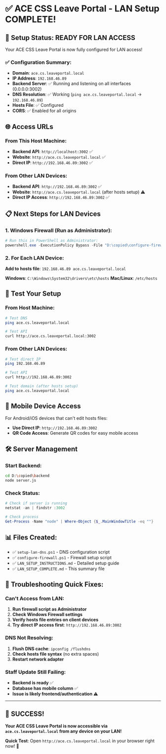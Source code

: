 # ✅ ACE CSS Leave Portal - LAN Setup COMPLETE! 

## 🎉 Setup Status: READY FOR LAN ACCESS

Your ACE CSS Leave Portal is now fully configured for LAN access!

### ✅ Configuration Summary:
- **Domain**: `ace.cs.leaveportal.local`
- **IP Address**: `192.168.46.89`
- **Backend Server**: ✅ Running and listening on all interfaces (0.0.0.0:3002)
- **DNS Resolution**: ✅ Working (`ping ace.cs.leaveportal.local` → `192.168.46.89`)
- **Hosts File**: ✅ Configured
- **CORS**: ✅ Enabled for all origins

## 🌐 Access URLs

### From This Host Machine:
- **Backend API**: `http://localhost:3002` ✅
- **Website**: `http://ace.cs.leaveportal.local` ✅ 
- **Direct IP**: `http://192.168.46.89:3002` ✅

### From Other LAN Devices:
- **Backend API**: `http://192.168.46.89:3002` ✅
- **Website**: `http://ace.cs.leaveportal.local` (after hosts setup) ⚠️
- **Direct IP Access**: `http://192.168.46.89:3002` ✅

## 📋 Next Steps for LAN Devices

### 1. Windows Firewall (Run as Administrator):
```powershell
# Run this in PowerShell as Administrator:
powershell.exe -ExecutionPolicy Bypass -File "D:\copied\configure-firewall.ps1"
```

### 2. For Each LAN Device:
**Add to hosts file**: `192.168.46.89 ace.cs.leaveportal.local`

**Windows**: `C:\Windows\System32\drivers\etc\hosts`
**Mac/Linux**: `/etc/hosts`

## 🚀 Test Your Setup

### From Host Machine:
```bash
# Test DNS
ping ace.cs.leaveportal.local

# Test API
curl http://ace.cs.leaveportal.local:3002
```

### From Other LAN Devices:
```bash
# Test direct IP
ping 192.168.46.89

# Test API 
curl http://192.168.46.89:3002

# Test domain (after hosts setup)
ping ace.cs.leaveportal.local
```

## 📱 Mobile Device Access

For Android/iOS devices that can't edit hosts files:
- **Use Direct IP**: `http://192.168.46.89:3002`
- **QR Code Access**: Generate QR codes for easy mobile access

## 🛠️ Server Management

### Start Backend:
```bash
cd D:\copied\backend
node server.js
```

### Check Status:
```powershell
# Check if server is running
netstat -an | findstr :3002

# Check process
Get-Process -Name "node" | Where-Object {$_.MainWindowTitle -eq ""}
```

## 📊 Files Created:
- ✅ `setup-lan-dns.ps1` - DNS configuration script
- ✅ `configure-firewall.ps1` - Firewall setup script  
- ✅ `LAN_SETUP_INSTRUCTIONS.md` - Detailed setup guide
- ✅ `LAN_SETUP_COMPLETE.md` - This summary file

## 🔧 Troubleshooting Quick Fixes:

### Can't Access from LAN:
1. **Run firewall script as Administrator**
2. **Check Windows Firewall settings**
3. **Verify hosts file entries on client devices**
4. **Try direct IP access first**: `http://192.168.46.89:3002`

### DNS Not Resolving:
1. **Flush DNS cache**: `ipconfig /flushdns`
2. **Check hosts file syntax** (no extra spaces)
3. **Restart network adapter**

### Staff Update Still Failing:
- **Backend is ready** ✅
- **Database has mobile column** ✅  
- **Issue is likely frontend/authentication** ⚠️

---

## 🎯 SUCCESS! 

**Your ACE CSS Leave Portal is now accessible via `ace.cs.leaveportal.local` from any device on your LAN!**

**Quick Test**: Open `http://ace.cs.leaveportal.local` in your browser right now! 🚀
